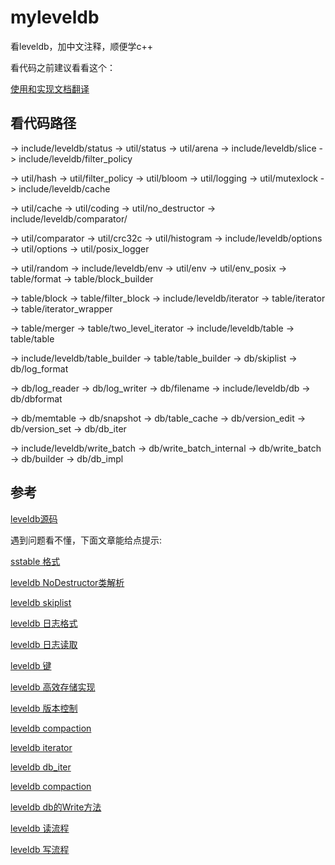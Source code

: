 # myleveldb

看leveldb，加中文注释，顺便学c++

看代码之前建议看看这个：

[使用和实现文档翻译](https://github.com/ejunjsh/myleveldb/blob/main/doc/index.md)

## 看代码路径

-> include/leveldb/status -> util/status -> util/arena -> include/leveldb/slice -> include/leveldb/filter_policy

-> util/hash -> util/filter_policy -> util/bloom -> util/logging -> util/mutexlock -> include/leveldb/cache

-> util/cache -> util/coding -> util/no_destructor -> include/leveldb/comparator/

-> util/comparator -> util/crc32c -> util/histogram -> include/leveldb/options -> util/options -> util/posix_logger

-> util/random -> include/leveldb/env -> util/env -> util/env_posix -> table/format -> table/block_builder 

-> table/block -> table/filter_block -> include/leveldb/iterator -> table/iterator -> table/iterator_wrapper

-> table/merger -> table/two_level_iterator -> include/leveldb/table -> table/table

-> include/leveldb/table_builder -> table/table_builder -> db/skiplist -> db/log_format 

-> db/log_reader -> db/log_writer -> db/filename -> include/leveldb/db -> db/dbformat

-> db/memtable -> db/snapshot -> db/table_cache -> db/version_edit -> db/version_set -> db/db_iter

-> include/leveldb/write_batch -> db/write_batch_internal -> db/write_batch -> db/builder -> db/db_impl

## 参考

[leveldb源码](https://github.com/google/leveldb)

遇到问题看不懂，下面文章能给点提示:

[sstable 格式](https://www.cnblogs.com/cobbliu/p/6194072.html)

[leveldb NoDestructor类解析](https://blog.csdn.net/kdb_viewer/article/details/108471710)

[leveldb skiplist](https://www.jianshu.com/p/6624befde844)

[leveldb 日志格式](https://zhuanlan.zhihu.com/p/149794318?from_voters_page=true)

[leveldb 日志读取](https://zhuanlan.zhihu.com/p/44150093)

[leveldb 键](https://zhuanlan.zhihu.com/p/272468157)

[leveldb 高效存储实现](https://blog.csdn.net/weixin_45583158/article/details/100143516)

[leveldb 版本控制](https://www.jianshu.com/p/9bd10f32e38c)

[leveldb compaction](https://www.jianshu.com/p/0f216c6a397a)

[leveldb iterator](http://catkang.github.io/2017/02/12/leveldb-iterator.html)

[leveldb db_iter](https://blog.csdn.net/weixin_36145588/article/details/78690482)

[leveldb compaction](https://zhuanlan.zhihu.com/p/481871525)

[leveldb db的Write方法](https://zhuanlan.zhihu.com/p/80529047)

[leveldb 读流程](https://zhuanlan.zhihu.com/p/372152739)

[leveldb 写流程](https://zhuanlan.zhihu.com/p/382034971)

